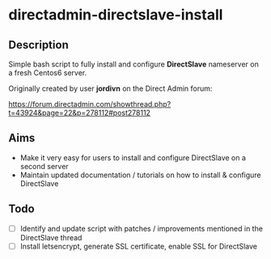 # directadmin-directslave-install

## Description

Simple bash script to fully install and configure **DirectSlave** nameserver on a fresh Centos6 server.

Originally created by user **jordivn** on the Direct Admin forum: 

https://forum.directadmin.com/showthread.php?t=43924&page=22&p=278112#post278112


## Aims

* Make it very easy for users to install and configure DirectSlave on a second server  
* Maintain updated documentation / tutorials on how to install & configure DirectSlave

## Todo

- [ ] Identify and update script with patches / improvements mentioned in the DirectSlave thread
- [ ] Install letsencrypt, generate SSL certificate, enable SSL for DirectSlave
